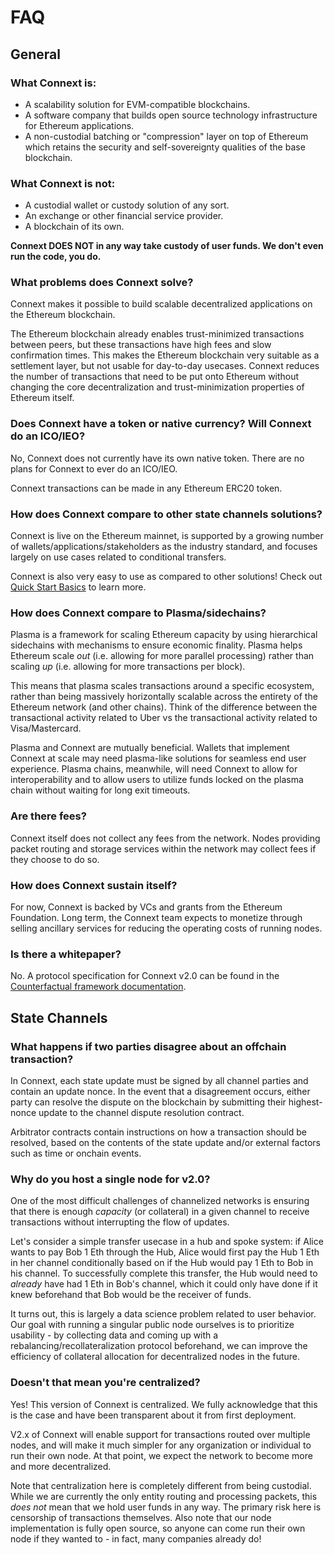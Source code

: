 # FAQ

## General

### What Connext is:
- A scalability solution for EVM-compatible blockchains.
- A software company that builds open source technology infrastructure for Ethereum applications.
- A non-custodial batching or "compression" layer on top of Ethereum which retains the security and self-sovereignty qualities of the base blockchain.

### What Connext is not:
- A custodial wallet or custody solution of any sort.
- An exchange or other financial service provider.
- A blockchain of its own.

**Connext DOES NOT in any way take custody of user funds. We don't even run the code, you do.**

### What problems does Connext solve?
Connext makes it possible to build scalable decentralized applications on the Ethereum blockchain. 

The Ethereum blockchain already enables trust-minimized transactions between peers, but these transactions have high fees and slow confirmation times. This makes the Ethereum blockchain very suitable as a settlement layer, but not usable for day-to-day usecases. Connext reduces the number of transactions that need to be put onto Ethereum without changing the core decentralization and trust-minimization properties of Ethereum itself.

### Does Connext have a token or native currency? Will Connext do an ICO/IEO?

No, Connext does not currently have its own native token. There are no plans for Connext to ever do an ICO/IEO.

Connext transactions can be made in any Ethereum ERC20 token.

### How does Connext compare to other state channels solutions?
Connext is live on the Ethereum mainnet, is supported by a growing number of wallets/applications/stakeholders as the industry standard, and focuses largely on use cases related to conditional transfers.

Connext is also very easy to use as compared to other solutions! Check out [Quick Start Basics](../quickstart/basics.md) to learn more.

### How does Connext compare to Plasma/sidechains?
Plasma is a framework for scaling Ethereum capacity by using hierarchical sidechains with mechanisms to ensure economic finality. Plasma helps Ethereum scale *out* (i.e. allowing for more parallel processing) rather than scaling *up* (i.e. allowing for more transactions per block). 

This means that plasma scales transactions around a specific ecosystem, rather than being massively horizontally scalable across the entirety of the Ethereum network (and other chains). Think of the difference between the transactional activity related to Uber vs the transactional activity related to Visa/Mastercard.

Plasma and Connext are mutually beneficial. Wallets that implement Connext at scale may need plasma-like solutions for seamless end user experience. Plasma chains, meanwhile, will need Connext to allow for interoperability and to allow users to utilize funds locked on the plasma chain without waiting for long exit timeouts.

### Are there fees?
Connext itself does not collect any fees from the network. Nodes providing packet routing and storage services within the network may collect fees if they choose to do so.

### How does Connext sustain itself?
For now, Connext is backed by VCs and grants from the Ethereum Foundation. Long term, the Connext team expects to monetize through selling ancillary services for reducing the operating costs of running nodes.

### Is there a whitepaper?
No. A protocol specification for Connext v2.0 can be found in the [Counterfactual framework documentation](https://specs.counterfactual.com/en/latest/).

## State Channels

### What happens if two parties disagree about an offchain transaction?
In Connext, each state update must be signed by all channel parties and contain an update nonce. In the event that a disagreement occurs, either party can resolve the dispute on the blockchain by submitting their highest-nonce update to the channel dispute resolution contract.

Arbitrator contracts contain instructions on how a transaction should be resolved, based on the contents of the state update and/or external factors such as time or onchain events.

### Why do you host a single node for v2.0?
One of the most difficult challenges of channelized networks is ensuring that there is enough *capacity* (or collateral) in a given channel to receive transactions without interrupting the flow of updates. 

Let's consider a simple transfer usecase in a hub and spoke system: if Alice wants to pay Bob 1 Eth through the Hub, Alice would first pay the Hub 1 Eth in her channel conditionally based on if the Hub would pay 1 Eth to Bob in his channel. To successfully complete this transfer, the Hub would need to *already* have had 1 Eth in Bob's channel, which it could only have done if it knew beforehand that Bob would be the receiver of funds.

It turns out, this is largely a data science problem related to user behavior. Our goal with running a singular public node ourselves is to prioritize usability - by collecting data and coming up with a rebalancing/recollateralization protocol beforehand, we can improve the efficiency of collateral allocation for decentralized nodes in the future.

### Doesn't that mean you're centralized?
Yes! This version of Connext is centralized. We fully acknowledge that this is the case and have been transparent about it from first deployment. 

V2.x of Connext will enable support for transactions routed over multiple nodes, and will make it much simpler for any organization or individual to run their own node. At that point, we expect the network to become more and more decentralized.

Note that centralization here is completely different from being custodial. While we are currently the only entity routing and processing packets, this *does not* mean that we hold user funds in any way. The primary risk here is censorship of transactions themselves. Also note that our node implementation is fully open source, so anyone can come run their own node if they wanted to - in fact, many companies already do!
